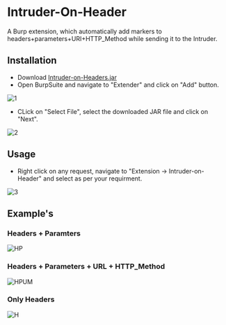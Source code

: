 # Intruder-On-Header
A Burp extension, which automatically add markers to headers+parameters+URI+HTTP_Method while sending it to the Intruder.

## Installation

* Download [Intruder-on-Headers.jar](https://github.com/krutikpansuriya/Intruder-On-Header/blob/main/Intruder-on-Headers.jar)
* Open BurpSuite and navigate to "Extender" and click on "Add" button.

![1](https://user-images.githubusercontent.com/37470559/162575625-a174b04c-d058-465f-99f5-b52ee2333c4c.png)

* CLick on "Select File", select the downloaded JAR file and click on "Next".

![2](https://user-images.githubusercontent.com/37470559/162575257-7ef0c808-c8d2-4e63-8215-a9f3fc23fee1.png)


## Usage

* Right click on any request, navigate to "Extension -> Intruder-on-Header" and select as per your requirment.

![3](https://user-images.githubusercontent.com/37470559/162575445-8caff5b7-d0d0-44a3-aa54-2c0846eeee2d.png)

## Example's

### Headers + Paramters

![HP](https://user-images.githubusercontent.com/37470559/162575654-d49e41d0-23bc-44b2-86e8-c7bffb6a7bef.png)

### Headers + Parameters + URL + HTTP_Method

![HPUM](https://user-images.githubusercontent.com/37470559/162575646-1f1292f9-2b7a-4018-b628-301a427301ce.png)

### Only Headers

![H](https://user-images.githubusercontent.com/37470559/162575637-c25d5b95-c600-40fc-8ccb-9c52caaed6bd.png)

